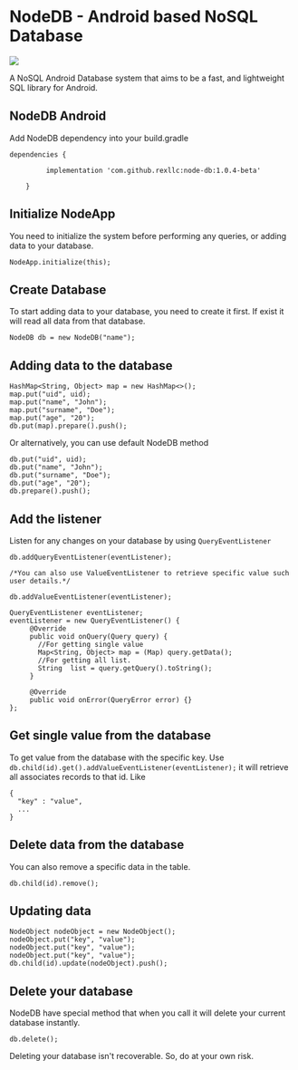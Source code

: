 # NodeDB - Android based NoSQL Database
[![](https://jitpack.io/v/rexllc/node-db.svg)](https://jitpack.io/#rexllc/node-db)

A NoSQL Android Database system that aims to be a fast, and lightweight SQL library for Android.

## NodeDB Android
Add NodeDB dependency into your build.gradle

```
dependencies {

	     implementation 'com.github.rexllc:node-db:1.0.4-beta'

	}
```
## Initialize NodeApp
You need to initialize the system before performing any queries, or adding data to your database.
```
NodeApp.initialize(this);
```
## Create Database
To start adding data to your database, you need to create it first. If exist it will read all data from that database.
```
NodeDB db = new NodeDB("name");
```

## Adding data to the database
```
HashMap<String, Object> map = new HashMap<>();
map.put("uid", uid);
map.put("name", "John");
map.put("surname", "Doe");
map.put("age", "20");
db.put(map).prepare().push();
```

Or alternatively, you can use default NodeDB method

```
db.put("uid", uid);
db.put("name", "John");
db.put("surname", "Doe");
db.put("age", "20");
db.prepare().push();
```

## Add the listener
Listen for any changes on your database by using `QueryEventListener`
```
db.addQueryEventListener(eventListener);

/*You can also use ValueEventListener to retrieve specific value such user details.*/

db.addValueEventListener(eventListener);

QueryEventListener eventListener;
eventListener = new QueryEventListener() {
     @Override
     public void onQuery(Query query) {
       //For getting single value
       Map<String, Object> map = (Map) query.getData();
       //For getting all list.
       String  list = query.getQuery().toString();
     }
     
     @Override
     public void onError(QueryError error) {}
};
```
## Get single value from the database
To get value from the database with the specific key.
Use `db.child(id).get().addValueEventListener(eventListener);`
it will retrieve all associates records to that id.
Like
```
{
  "key" : "value",
  ...
}
```
## Delete data from the database
You can also remove a specific data in the table.
```
db.child(id).remove();
```
## Updating data
```
NodeObject nodeObject = new NodeObject();
nodeObject.put("key", "value");
nodeObject.put("key", "value");
nodeObject.put("key", "value");
db.child(id).update(nodeObject).push();
```
## Delete your database
NodeDB have special method that when you call it will delete your current database instantly.
```
db.delete();
```
Deleting your database isn't recoverable. So, do at your own risk.

